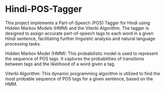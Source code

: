 # Hindi-POS-Tagger

This project implements a Part-of-Speech (POS) Tagger for Hindi using Hidden Markov Models (HMM) and the Viterbi Algorithm. The tagger is designed to assign accurate part-of-speech tags to each word in a given Hindi sentence, facilitating further linguistic analysis and natural language processing tasks.

Hidden Markov Model (HMM): This probabilistic model is used to represent the sequence of POS tags. It captures the probabilities of transitions between tags and the likelihood of a word given a tag.

Viterbi Algorithm: This dynamic programming algorithm is utilized to find the most probable sequence of POS tags for a given sentence, based on the HMM.
